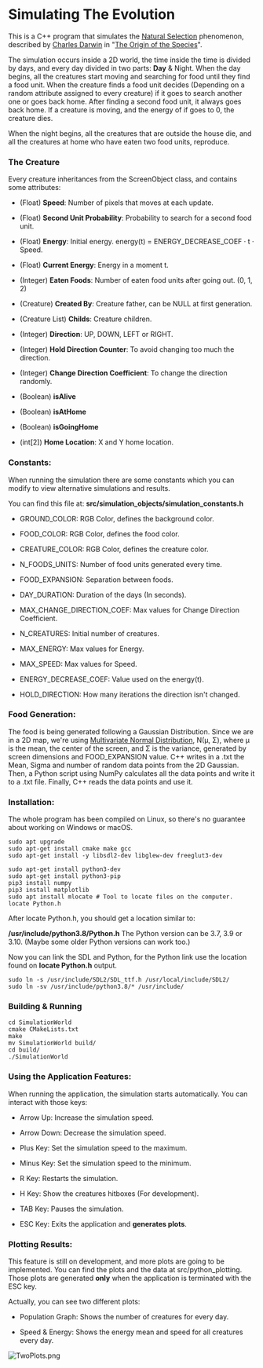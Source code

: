 # Simulating The Evolution

This is a C++ program that simulates the [Natural Selection](https://en.wikipedia.org/wiki/Natural_selection) phenomenon, described by [Charles Darwin](https://en.wikipedia.org/wiki/Charles_Darwin) in "[The Origin of the Species](https://en.wikipedia.org/wiki/On_the_Origin_of_Species)".

The simulation occurs inside a 2D world, the time inside the time is divided by days, and every day divided in two parts: **Day** & Night.
When the day begins, all the creatures start moving and searching for food until they find a food unit. When the creature finds a food unit decides (Depending on a random attribute assigned to every creature) if it goes to search another one or goes back home. After finding a second food unit, it always goes back home. If a creature is moving, and the energy of if goes to 0, the creature dies.

When the night begins, all the creatures that are outside the house die, and all the creatures at home who have eaten two food units, reproduce.

### The Creature

Every creature inheritances from the ScreenObject class, and contains some attributes:

- (Float) **Speed**: Number of pixels that moves at each update.

- (Float) **Second Unit Probability**: Probability to search for a second food unit.

- (Float) **Energy**: Initial energy. energy(t) = ENERGY_DECREASE_COEF · t · Speed.

- (Float) **Current Energy**: Energy in a moment t.

- (Integer) **Eaten Foods**: Number of eaten food units after going out. (0, 1, 2)

- (Creature) **Created By**: Creature father, can be NULL at first generation.

- (Creature List) **Childs**: Creature children.

- (Integer) **Direction**: UP, DOWN, LEFT or RIGHT.

- (Integer) **Hold Direction Counter**: To avoid changing too much the direction.

- (Integer) **Change Direction Coefficient**: To change the direction randomly.

- (Boolean) **isAlive**

- (Boolean) **isAtHome**

- (Boolean) **isGoingHome**

- (int[2]) **Home Location**: X and Y home location.

### Constants:

When running the simulation there are some constants which you can modify to view alternative simulations and results. 

You can find this file at: **src/simulation_objects/simulation_constants.h**

- GROUND_COLOR: RGB Color, defines the background color.

- FOOD_COLOR: RGB Color, defines the food color.

- CREATURE_COLOR: RGB Color, defines the creature color.

- N_FOODS_UNITS: Number of food units generated every time.

- FOOD_EXPANSION: Separation between foods.

- DAY_DURATION: Duration of the days (In seconds).

- MAX_CHANGE_DIRECTION_COEF: Max values for Change Direction Coefficient.

- N_CREATURES: Initial number of creatures.

- MAX_ENERGY: Max values for Energy.

- MAX_SPEED: Max values for Speed.

- ENERGY_DECREASE_COEF: Value used on the energy(t).

- HOLD_DIRECTION: How many iterations the direction isn't changed.

### Food Generation:

The food is being generated following a Gaussian Distribution. Since we are in a 2D map, we're using [Multivariate Normal Distribution](https://en.wikipedia.org/wiki/Multivariate_normal_distribution), N(μ, Σ), where μ is the mean, the center of the screen, and Σ is the variance, generated by screen dimensions and FOOD_EXPANSION value. C++ writes in a .txt the Mean, Sigma and number of random data points from the 2D Gaussian. Then, a Python script using NumPy calculates all the data points and write it to a .txt file. Finally, C++ reads the data points and use it.

### Installation:

The whole program has been compiled on Linux, so there's no guarantee about working on Windows or macOS.

```shell
sudo apt upgrade
sudo apt-get install cmake make gcc
sudo apt-get install -y libsdl2-dev libglew-dev freeglut3-dev
```

```shell
sudo apt-get install python3-dev
sudo apt-get install python3-pip
pip3 install numpy
pip3 install matplotlib
sudo apt install mlocate # Tool to locate files on the computer.
locate Python.h
```

After locate Python.h, you should get a location similar to:

**/usr/include/python3.8/Python.h** The Python version can be 3.7, 3.9 or 3.10. (Maybe some older Python versions can work too.)

Now you can link the SDL and Python, for the Python link use the location found on **locate Python.h** output.

```shell
sudo ln -s /usr/include/SDL2/SDL_ttf.h /usr/local/include/SDL2/
sudo ln -sv /usr/include/python3.8/* /usr/include/
```

### Building & Running
```shell
cd SimulationWorld
cmake CMakeLists.txt
make
mv SimulationWorld build/
cd build/
./SimulationWorld
```

### Using the Application Features:

When running the application, the simulation starts automatically. You can interact with those keys:

- Arrow Up: Increase the simulation speed.

- Arrow Down: Decrease the simulation speed.

- Plus Key: Set the simulation speed to the maximum.

- Minus Key: Set the simulation speed to the minimum.

- R Key: Restarts the simulation.

- H Key: Show the creatures hitboxes (For development).

- TAB Key: Pauses the simulation.

- ESC Key: Exits the application and **generates plots**.

### Plotting Results:

This feature is still on development, and more plots are going to be implemented. You can find the plots and the data at src/python_plotting. Those plots are generated **only** when the application is terminated with the ESC key.

Actually, you can see two different plots:

- Population Graph: Shows the number of creatures for every day.

- Speed & Energy: Shows the energy mean and speed for all creatures every day.

<img src="https://github.com/Sklyvan/SimulationWorld/blob/main/res/TwoPlots.png" title="" alt="TwoPlots.png" data-align="center">
